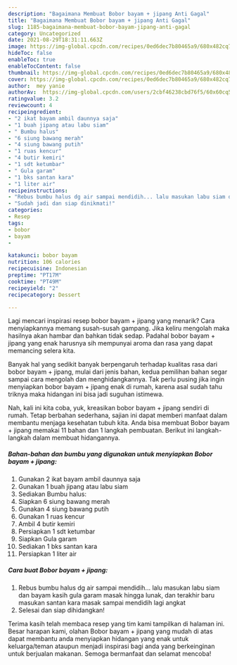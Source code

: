 ```yaml
---
description: "Bagaimana Membuat Bobor bayam + jipang Anti Gagal"
title: "Bagaimana Membuat Bobor bayam + jipang Anti Gagal"
slug: 1185-bagaimana-membuat-bobor-bayam-jipang-anti-gagal
category: Uncategorized
date: 2021-08-29T18:31:11.663Z
image: https://img-global.cpcdn.com/recipes/0ed6dec7b80465a9/680x482cq70/bobor-bayam-jipang-foto-resep-utama.jpg
hideToc: false
enableToc: true
enableTocContent: false
thumbnail: https://img-global.cpcdn.com/recipes/0ed6dec7b80465a9/680x482cq70/bobor-bayam-jipang-foto-resep-utama.jpg
cover: https://img-global.cpcdn.com/recipes/0ed6dec7b80465a9/680x482cq70/bobor-bayam-jipang-foto-resep-utama.jpg
author:  mey yanie
authorAv:  https://img-global.cpcdn.com/users/2cbf46238cbd76f5/60x60cq50/avatar.jpg
ratingvalue: 3.2
reviewcount: 4
recipeingredient:
- "2 ikat bayam ambil daunnya saja"
- "1 buah jipang atau labu siam"
- " Bumbu halus"
- "6 siung bawang merah"
- "4 siung bawang putih"
- "1 ruas kencur"
- "4 butir kemiri"
- "1 sdt ketumbar"
- " Gula garam"
- "1 bks santan kara"
- "1 liter air"
recipeinstructions:
- "Rebus bumbu halus dg air sampai mendidih... lalu masukan labu siam dan bayam kasih gula garam masak hingga lunak, dan terakhir baru masukan santan kara masak sampai mendidih lagi angkat"
- "Sudah jadi dan siap dinikmati!"
categories:
- Resep
tags:
- bobor
- bayam
- 

katakunci: bobor bayam  
nutrition: 106 calories
recipecuisine: Indonesian
preptime: "PT17M"
cooktime: "PT49M"
recipeyield: "2"
recipecategory: Dessert

---
```



Lagi mencari inspirasi resep bobor bayam + jipang yang menarik? Cara menyiapkannya memang susah-susah gampang. Jika keliru mengolah maka hasilnya akan hambar dan bahkan tidak sedap. Padahal bobor bayam + jipang yang enak harusnya sih mempunyai aroma dan rasa yang dapat memancing selera kita.




Banyak hal yang sedikit banyak berpengaruh terhadap kualitas rasa dari bobor bayam + jipang, mulai dari jenis bahan, kedua pemilihan bahan segar sampai cara mengolah dan menghidangkannya. Tak perlu pusing jika ingin menyiapkan bobor bayam + jipang enak di rumah, karena asal sudah tahu triknya maka hidangan ini bisa jadi suguhan istimewa.


Nah, kali ini kita coba, yuk, kreasikan bobor bayam + jipang sendiri di rumah. Tetap berbahan sederhana, sajian ini dapat memberi manfaat dalam membantu menjaga kesehatan tubuh kita. Anda bisa membuat Bobor bayam + jipang memakai 11 bahan dan 1 langkah pembuatan. Berikut ini langkah-langkah dalam membuat hidangannya.

<!--inarticleads1-->

##### Bahan-bahan dan bumbu yang digunakan untuk menyiapkan Bobor bayam + jipang:

1. Gunakan 2 ikat bayam ambil daunnya saja
1. Gunakan 1 buah jipang atau labu siam
1. Sediakan  Bumbu halus:
1. Siapkan 6 siung bawang merah
1. Gunakan 4 siung bawang putih
1. Gunakan 1 ruas kencur
1. Ambil 4 butir kemiri
1. Persiapkan 1 sdt ketumbar
1. Siapkan  Gula garam
1. Sediakan 1 bks santan kara
1. Persiapkan 1 liter air




<!--inarticleads2-->

##### Cara buat Bobor bayam + jipang:

1. Rebus bumbu halus dg air sampai mendidih... lalu masukan labu siam dan bayam kasih gula garam masak hingga lunak, dan terakhir baru masukan santan kara masak sampai mendidih lagi angkat
1. Selesai dan siap dihidangkan!



Terima kasih telah membaca resep yang tim kami tampilkan di halaman ini. Besar harapan kami, olahan Bobor bayam + jipang yang mudah di atas dapat membantu anda menyiapkan hidangan yang enak untuk keluarga/teman ataupun menjadi inspirasi bagi anda yang berkeinginan untuk berjualan makanan. Semoga bermanfaat dan selamat mencoba!
